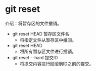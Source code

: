 # git reset
介绍：将暂存区的文件撤销。
- git reset HEAD 暂存区文件名
    - 将指定文件从暂存区中撤回。
- git reset HEAD 
    - 将所有暂存区文件进行插销。
- git reset --hard 提交ID
    - 将提交内容进行回滚到ID之前的提交。